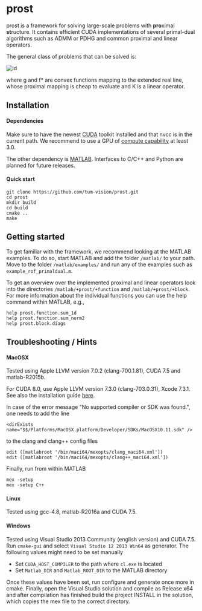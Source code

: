 # prost
prost is a framework for solving large-scale problems with **pro**ximal **st**ructure. It contains efficient CUDA implementations of several primal-dual algorithms such as ADMM or PDHG and common proximal and linear operators.

The general class of problems that can be solved is:

![id](http://latex.codecogs.com/svg.latex?\\min_{x%20\\in\\mathbb{R}^n}%20%20\\max_{y%20\\in%20\\mathbb{R}^m}%20~%20g(x)%20+%20\\langle%20Kx,%20y%20\\rangle-%20f^*(y),)

where g and f* are convex functions mapping to the extended real line, whose proximal mapping is cheap to evaluate and K is a linear operator.

## Installation

#### Dependencies 

Make sure to have the newest [CUDA](https://developer.nvidia.com/cuda-downloads) toolkit installed and that nvcc is in the current path. We recommend to use a GPU of [compute capability](https://developer.nvidia.com/cuda-gpus) at least 3.0. 

The other dependency is [MATLAB](http://www.mathworks.com/). Interfaces to C/C++ and Python are planned for future releases.

#### Quick start

	git clone https://github.com/tum-vision/prost.git
	cd prost
	mkdir build
	cd build
	cmake ..
	make

## Getting started
To get familiar with the framework, we recommend looking at the MATLAB examples. To do so, start MATLAB and add the folder `/matlab/` to your path. Move to the folder `/matlab/examples/` and run any of the examples such as `example_rof_primaldual.m`.

To get an overview over the implemented proximal and linear operators look into the directories `/matlab/+prost/+function` and `/matlab/+prost/+block`. For more information about the individual functions you can use the help command within MATLAB, e.g.,

	help prost.function.sum_1d
	help prost.function.sum_norm2
	help prost.block.diags

## Troubleshooting / Hints
#### MacOSX
Tested using Apple LLVM version 7.0.2 (clang-700.1.81), CUDA 7.5 and matlab-R2015b. 

For CUDA 8.0, use Apple LLVM version 7.3.0 (clang-703.0.31), Xcode 7.3.1. See also the installation guide [here](http://docs.nvidia.com/cuda/cuda-installation-guide-mac-os-x/#axzz4MVW0QgfH).

In case of the error message "No supported compiler or SDK was found.", 
one needs to add the line

 	<dirExists name="$$/Platforms/MacOSX.platform/Developer/SDKs/MacOSX10.11.sdk" />
 
 to the clang and clang++ config files
 
	edit ([matlabroot '/bin/maci64/mexopts/clang_maci64.xml'])
 	edit ([matlabroot '/bin/maci64/mexopts/clang++_maci64.xml'])
	
Finally, run from within MATLAB

	mex -setup
	mex -setup C++

#### Linux
Tested using gcc-4.8, matlab-R2016a and CUDA 7.5.

#### Windows
Tested using Visual Studio 2013 Community (english version) and CUDA 7.5. Run `cmake-gui` and select `Visual Studio 12 2013 Win64` as generator. The following values might need to be set manually

- Set `CUDA_HOST_COMPILER` to the path where `cl.exe` is located
- Set `Matlab_DIR` and `Matlab_ROOT_DIR` to the MATLAB directory

Once these values have been set, run configure and generate once more
in cmake. Finally, open the Visual Studio solution and compile as
Release x64 and after compilation has finished build the project
INSTALL in the solution, which copies the mex file to the correct
directory.
